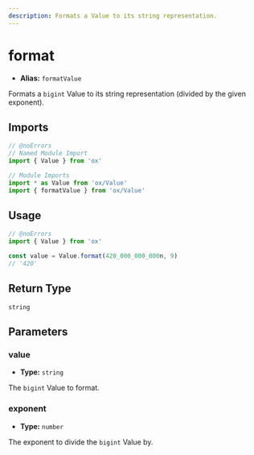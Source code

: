 ```yaml
---
description: Formats a Value to its string representation.
---
```


# format

- **Alias:** `formatValue`

Formats a `bigint` Value to its string representation (divided by the given exponent).

## Imports

```ts twoslash
// @noErrors
// Named Module Import
import { Value } from 'ox'

// Module Imports
import * as Value from 'ox/Value'
import { formatValue } from 'ox/Value'
```

## Usage

```ts twoslash
// @noErrors
import { Value } from 'ox'

const value = Value.format(420_000_000_000n, 9)
// '420'
```

## Return Type

`string`

## Parameters

### value

- **Type:** `string`

The `bigint` Value to format.

### exponent

- **Type:** `number`

The exponent to divide the `bigint` Value by.

